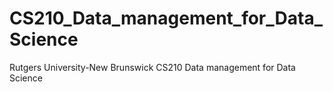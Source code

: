 # CS210_Data_management_for_Data_Science
Rutgers University-New Brunswick CS210 Data management for Data Science
